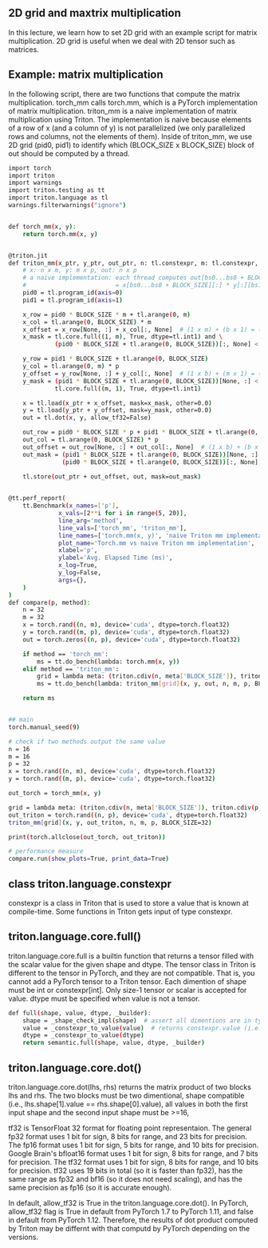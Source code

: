 ## 2D grid and maxtrix multiplication
In this lecture, we learn how to set 2D grid with an example script for matrix multiplication.
2D grid is useful when we deal with 2D tensor such as matrices.

## Example: matrix multiplication

In the following script, there are two functions that compute the matrix multiplication.
torch_mm calls torch.mm, which is a PyTorch implementation of matrix multiplication.
triton_mm is a naive implementation of matrix multiplication using Triton. The implementation is naive because elements of a row of x (and a column of y) is not parallelized (we only parallelized rows and columns, not the elements of them).
Inside of triton_mm, we use 2D grid (pid0, pid1) to identify which (BLOCK_SIZE x BLOCK_SIZE) block of out should be computed by a thread.

```bash
import torch
import triton
import warnings
import triton.testing as tt
import triton.language as tl
warnings.filterwarnings("ignore")


def torch_mm(x, y):
    return torch.mm(x, y)


@triton.jit
def triton_mm(x_ptr, y_ptr, out_ptr, n: tl.constexpr, m: tl.constexpr, p: tl.constexpr, BLOCK_SIZE: tl.constexpr):
    # x: n x m, y: m x p, out: n x p
    # a naive implementation: each thread computes out[bs0...bs0 + BLOCK_SIZE][bs1...bs1 + BLOCK_SIZE]
    #                         = x[bs0...bs0 + BLOCK_SIZE][:] * y[:][bs1...bs1 + BLOCK_SIZE]
    pid0 = tl.program_id(axis=0)
    pid1 = tl.program_id(axis=1)

    x_row = pid0 * BLOCK_SIZE * m + tl.arange(0, m)
    x_col = tl.arange(0, BLOCK_SIZE) * m
    x_offset = x_row[None, :] + x_col[:, None]  # (1 x m) + (b x 1) = (b x m)
    x_mask = tl.core.full((1, m), True, dtype=tl.int1) and \
             (pid0 * BLOCK_SIZE + tl.arange(0, BLOCK_SIZE))[:, None] < n

    y_row = pid1 * BLOCK_SIZE + tl.arange(0, BLOCK_SIZE)
    y_col = tl.arange(0, m) * p
    y_offset = y_row[None, :] + y_col[:, None]  # (1 x b) + (m x 1) = (m x b)
    y_mask = (pid1 * BLOCK_SIZE + tl.arange(0, BLOCK_SIZE))[None, :] < p and \
             tl.core.full((m, 1), True, dtype=tl.int1)

    x = tl.load(x_ptr + x_offset, mask=x_mask, other=0.0)
    y = tl.load(y_ptr + y_offset, mask=y_mask, other=0.0)
    out = tl.dot(x, y, allow_tf32=False)

    out_row = pid0 * BLOCK_SIZE * p + pid1 * BLOCK_SIZE + tl.arange(0, BLOCK_SIZE)
    out_col = tl.arange(0, BLOCK_SIZE) * p
    out_offset = out_row[None, :] + out_col[:, None]  # (1 x b) + (b x 1) broadcasted to (b x b)
    out_mask = (pid1 * BLOCK_SIZE + tl.arange(0, BLOCK_SIZE))[None, :] < p and \
               (pid0 * BLOCK_SIZE + tl.arange(0, BLOCK_SIZE))[:, None] < n

    tl.store(out_ptr + out_offset, out, mask=out_mask)
            

@tt.perf_report(
    tt.Benchmark(x_names=['p'],
              x_vals=[2**i for i in range(5, 20)],
              line_arg='method',
              line_vals=['torch_mm', 'triton_mm'],
              line_names=['torch.mm(x, y)', 'naive Triton mm implementation'],
              plot_name='Torch.mm vs naive Triton mm implementation',
              xlabel='p',
              ylabel='Avg. Elapsed Time (ms)',
              x_log=True,
              y_log=False,
              args={},
    )
)
def compare(p, method):
    n = 32
    m = 32
    x = torch.rand((n, m), device='cuda', dtype=torch.float32)
    y = torch.rand((m, p), device='cuda', dtype=torch.float32)
    out = torch.zeros((n, p), device='cuda', dtype=torch.float32)

    if method == 'torch_mm':
        ms = tt.do_bench(lambda: torch.mm(x, y))
    elif method == 'triton_mm':
        grid = lambda meta: (triton.cdiv(n, meta['BLOCK_SIZE']), triton.cdiv(p, meta['BLOCK_SIZE']))
        ms = tt.do_bench(lambda: triton_mm[grid](x, y, out, n, m, p, BLOCK_SIZE=32))

    return ms


## main
torch.manual_seed(9)

# check if two methods output the same value
n = 16
m = 16
p = 32
x = torch.rand((n, m), device='cuda', dtype=torch.float32)
y = torch.rand((m, p), device='cuda', dtype=torch.float32)

out_torch = torch_mm(x, y)

grid = lambda meta: (triton.cdiv(n, meta['BLOCK_SIZE']), triton.cdiv(p, meta['BLOCK_SIZE']))
out_triton = torch.rand((n, p), device='cuda', dtype=torch.float32)
triton_mm[grid](x, y, out_triton, n, m, p, BLOCK_SIZE=32)

print(torch.allclose(out_torch, out_triton))

# performance measure
compare.run(show_plots=True, print_data=True)
```

## class triton.language.constexpr
constexpr is a class in Triton that is used to store a value that is known at compile-time. Some functions in Triton gets input of type constexpr.


## triton.language.core.full()
triton.language.core.full is a builtin function that returns a tensor filled with the scalar value for the given shape and dtype. The tensor class in Triton is different to the tensor in PyTorch, and they are not compatible. That is, you cannot add a PyTorch tensor to a Triton tensor. Each dimention of shape must be int or constexpr[int]. Only size-1 tensor or scalar is accepted for value. dtype must be specified when value is not a tensor.
```bash
def full(shape, value, dtype, _builder):
    shape = _shape_check_impl(shape)  # assert all dimentions are in type constexpr[int] or int and return an integer array.
    value = _constexpr_to_value(value)  # returns constexpr.value (i.e., value.value) if isinstance(value, constexpr). otherwise return identity (i.e., value).
    dtype = _constexpr_to_value(dtype)
    return semantic.full(shape, value, dtype, _builder)
```


## triton.language.core.dot()
triton.language.core.dot(lhs, rhs) returns the matrix product of two blocks lhs and rhs.
The two blocks must be two dimentional, shape compatible (i.e., lhs.shape[1].value == rhs.shape[0].value), all values in both the first input shape and the second input shape must be >=16, 

tf32 is TensorFloat 32 format for floating point representaion. The general fp32 format uses 1 bit for sign, 8 bits for range, and 23 bits for precision. The fp16 format uses 1 bit for sign, 5 bits for range, and 10 bits for precision. Google Brain's bfloat16 format uses 1 bit for sign, 8 bits for range, and 7 bits for precision. The tf32 format uses 1 bit for sign, 8 bits for range, and 10 bits for precision. tf32 uses 19 bits in total (so it is faster than fp32), has the same range as fp32 and bf16 (so it does not need scaling), and has the same precision as fp16 (so it is accurate enough).

In default, allow_tf32 is True in the triton.language.core.dot(). In PyTorch, allow_tf32 flag is True in default from PyTorch 1.7 to PyTorch 1.11, and false in default from PyTorch 1.12. Therefore, the results of dot product computed by Triton may be differnt with that computd by PyTorch depending on the versions.
